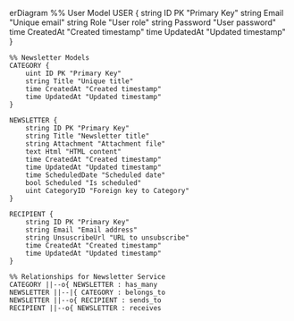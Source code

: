 erDiagram
    %% User Model
    USER {
        string ID PK "Primary Key"
        string Email "Unique email"
        string Role "User role"
        string Password "User password"
        time CreatedAt "Created timestamp"
        time UpdatedAt "Updated timestamp"
    }

    %% Newsletter Models
    CATEGORY {
        uint ID PK "Primary Key"
        string Title "Unique title"
        time CreatedAt "Created timestamp"
        time UpdatedAt "Updated timestamp"
    }

    NEWSLETTER {
        string ID PK "Primary Key"
        string Title "Newsletter title"
        string Attachment "Attachment file"
        text Html "HTML content"
        time CreatedAt "Created timestamp"
        time UpdatedAt "Updated timestamp"
        time ScheduledDate "Scheduled date"
        bool Scheduled "Is scheduled"
        uint CategoryID "Foreign key to Category"
    }

    RECIPIENT {
        string ID PK "Primary Key"
        string Email "Email address"
        string UnsuscribeUrl "URL to unsubscribe"
        time CreatedAt "Created timestamp"
        time UpdatedAt "Updated timestamp"
    }

    %% Relationships for Newsletter Service
    CATEGORY ||--o{ NEWSLETTER : has_many
    NEWSLETTER ||--|{ CATEGORY : belongs_to
    NEWSLETTER ||--o{ RECIPIENT : sends_to
    RECIPIENT ||--o{ NEWSLETTER : receives